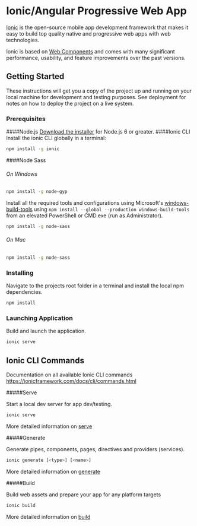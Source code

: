 # Ionic/Angular Progressive Web App

[Ionic](https://ionicframework.com/) is the open-source mobile app development framework that makes it easy to
build top quality native and progressive web apps with web technologies.

Ionic is based on [Web Components](https://www.webcomponents.org/introduction) and comes with many significant performance, usability, and feature improvements over the past versions.


## Getting Started

These instructions will get you a copy of the project up and running on your local machine for development and testing purposes. See deployment for notes on how to deploy the project on a live system.

### Prerequisites

####Node.js
[Download the installer](https://nodejs.org/) for Node.js 6 or greater.
####Ionic CLI
Install the ionic CLI globally in a terminal:
```bash
npm install -g ionic
``` 
####Node Sass
###### On Windows
```bash
npm install -g node-gyp
```
Install all the required tools and configurations using Microsoft's [windows-build-tools](https://github.com/felixrieseberg/windows-build-tools) using `npm install --global --production windows-build-tools` from an elevated PowerShell or CMD.exe (run as Administrator).
```bash
npm install -g node-sass
```
###### On Mac
```bash
npm install -g node-sass
```

### Installing

Navigate to the projects root folder in a terminal and install the local npm dependencies.

```bash
npm install
```

### Launching Application

Build and launch the application.
```bash
ionic serve
```

## Ionic CLI Commands

Documentation on all available Ionic CLI commands https://ionicframework.com/docs/cli/commands.html

#####Serve

Start a local dev server for app dev/testing.

```bash
ionic serve
```

More detailed information on [serve](https://ionicframework.com/docs/cli/serve/)


#####Generate

Generate pipes, components, pages, directives and providers (services).

```bash
ionic generate [<type>] [<name>]
```

More detailed information on [generate](https://ionicframework.com/docs/cli/generate/)


#####Build

Build web assets and prepare your app for any platform targets

```bash
ionic build
```

More detailed information on [build](https://ionicframework.com/docs/cli/build/)



